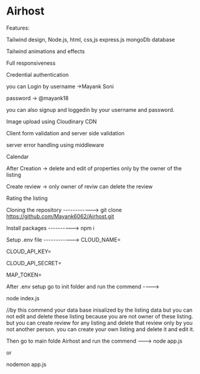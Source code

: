 # Airhost

Features:

Tailwind design, 
Node.js,
html,
css,js
express.js
mongoDb database

Tailwind animations and effects

Full responsiveness

Credential authentication

you can Login by username ->Mayank Soni 

password -> @mayank18

you can also signup and loggedin by your username and password.

Image upload using Cloudinary CDN

Client form validation and server side validation

server error handling using middleware

Calendar

After Creation -> delete and edit of properties only by the owner of the listing

Create review -> only owner of reviw can delete the review

Rating the listing


Cloning the repository ------------> git clone https://github.com/Mayank6062/Airhost.git

Install packages ----------> npm i

Setup .env file ------------>
CLOUD_NAME=

CLOUD_API_KEY=

CLOUD_API_SECRET=

MAP_TOKEN=

After .env setup go to init folder and run the commend ---->

node index.js 

//by this commend your data base inisalized by the listing data but you can not edit and delete these listing because you are not owner of 
these listing. but you can create review for any listing and delete that review only by you not another person.
you can create your own listing and delete it and edit it.

Then go to main folde Airhost and run the commend --->
node app.js   

or 

nodemon app.js




